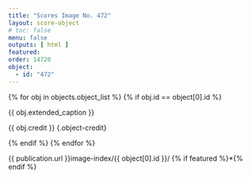 ```yaml
---
title: "Scores Image No. 472"
layout: score-object
# toc: false
menu: false
outputs: [ html ]
featured: 
order: 14720
object:
  - id: "472"
---
```


{% for obj in objects.object_list %}
{% if obj.id == object[0].id %}

{{ obj.extended_caption }}

{{ obj.credit }} {.object-credit}

{% endif %}
{% endfor %}

<div class="object-credit object-url is-print-only">

{{ publication.url }}image-index/{{ object[0].id }}/ {% if featured %}*{% endif %}

</div>
